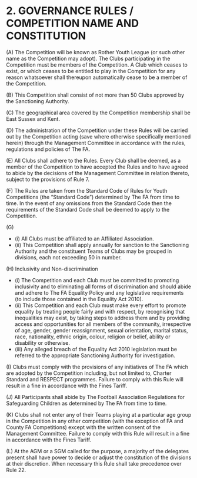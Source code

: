 # 2. GOVERNANCE RULES / COMPETITION NAME AND CONSTITUTION

(A)	The Competition will be known as Rother Youth League (or such other name as the Competition may adopt). The Clubs participating in the Competition must be members of the Competition. A Club which ceases to exist, or which ceases to be entitled to play in the Competition for any reason whatsoever shall thereupon automatically cease to be a member of the Competition.

(B)	This Competition shall consist of not more than 50 Clubs approved by the Sanctioning Authority.

(C)	The geographical area covered by the Competition membership shall be East Sussex and Kent.

(D)	The administration of the Competition under these Rules will be carried out by the Competition acting (save where otherwise specifically mentioned herein) through the Management Committee in accordance with the rules, regulations and policies of The FA.

(E)	All Clubs shall adhere to the Rules. Every Club shall be deemed, as a member of the Competition to have accepted the Rules and to have agreed to abide by the decisions of the Management Committee in relation thereto, subject to the provisions of Rule 7.

(F)	The Rules are taken from the Standard Code of Rules for Youth Competitions (the “Standard Code”) determined by The FA from time to time. In the event of any omissions from the Standard Code then the requirements of the Standard Code shall be deemed to apply to the Competition.

(G)	
- (i)	All Clubs must be affiliated to an Affiliated Association.
- (ii) This Competition shall apply annually for sanction to the Sanctioning Authority and the constituent Teams of Clubs may be grouped in divisions, each not exceeding 50 in number.



(H)	Inclusivity and Non-discrimination
- (i)	The Competition and each Club must be committed to promoting inclusivity and to eliminating all forms of discrimination and should abide and adhere to The FA Equality Policy and any legislative requirements (to include those contained in the Equality Act 2010).
- (ii)	This Competition and each Club must make every effort to promote equality by treating people fairly and with respect, by recognising that inequalities may exist, by taking steps to address them and by providing access and opportunities for all members of the community, irrespective of age, gender, gender reassignment, sexual orientation, marital status, race, nationality, ethnic origin, colour, religion or belief, ability or disability or otherwise.
- (iii)	Any alleged breach of the Equality Act 2010 legislation must be referred to the appropriate Sanctioning Authority for investigation.

(I)	Clubs must comply with the provisions of any initiatives of The FA which are adopted by the Competition including, but not limited to, Charter Standard and RESPECT programmes. Failure to comply with this Rule will result in a fine in accordance with the Fines Tariff.

(J)	All Participants shall abide by The Football Association Regulations for Safeguarding Children as determined by The FA from time to time.

(K)	Clubs shall not enter any of their Teams playing at a particular age group in the Competition in any other competition (with the exception of FA and County FA Competitions) except with the written consent of the Management Committee. Failure to comply with this Rule will result in a fine in accordance with the Fines Tariff.

(L)	At the AGM or a SGM called for the purpose, a majority of the delegates present shall have power to decide or adjust the constitution of the divisions at their discretion.  When necessary this Rule shall take precedence over Rule 22.


